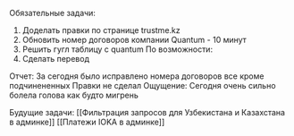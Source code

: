 Обязательные задачи:
1. Доделать правки по странице trustme.kz
2. Обновить номер договоров компании Quantum  - 10 минут
3. Решить гугл таблицу с quantum
По возможности:
1. Сделать перевод 

Отчет:
За сегодня было исправлено номера договоров все кроме подчинененных 
Правки не сделал
Ощущение:
Сегодня очень сильно болела голова как будто мигрень 

Будущие задачи:
[[Фильтрация запросов для Узбекистана и Казахстана в админке]]
[[Платежи IOKA в админке]]